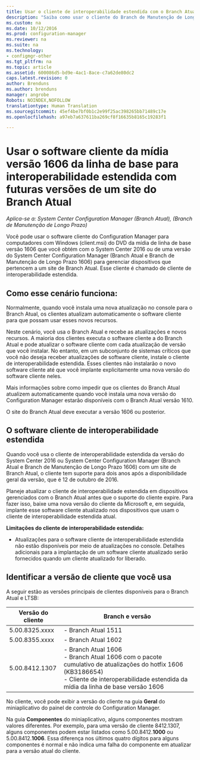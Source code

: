 ```yaml
---
title: Usar o cliente de interoperabilidade estendida com o Branch Atual | System Center Configuration Manager
description: "Saiba como usar o cliente do Branch de Manutenção de Longo Prazo do Configuration Manager com um site do Branch Atual."
ms.custom: na
ms.date: 10/12/2016
ms.prod: configuration-manager
ms.reviewer: na
ms.suite: na
ms.technology:
- configmgr-other
ms.tgt_pltfrm: na
ms.topic: article
ms.assetid: 600086d5-bd9e-4ac1-8ace-c7a62de80dc2
caps.latest.revision: 0
author: Brenduns
ms.author: brenduns
manager: angrobe
Robots: NOINDEX,NOFOLLOW
translationtype: Human Translation
ms.sourcegitcommit: 45ef4be7bf0b1c2e99f25ac398265bb71489c17e
ms.openlocfilehash: a97eb7a637611ba269cf8f16635b8165c19283f1

---
```

# <a name="use-the-client-software-from-the-version-1606-baseline-media-for-extended-interoperability-with-future-versions-of-a-current-branch-site"></a>Usar o software cliente da mídia versão 1606 da linha de base para interoperabilidade estendida com futuras versões de um site do Branch Atual

*Aplica-se a: System Center Configuration Manager (Branch Atual), (Branch de Manutenção de Longo Prazo)*  

Você pode usar o software cliente do Configuration Manager para computadores com Windows (client.msi) do DVD da mídia de linha de base versão 1606 que você obtém com o System Center 2016 ou de uma versão do System Center Configuration Manager (Branch Atual e Branch de Manutenção de Longo Prazo 1606) para gerenciar dispositivos que pertencem a um site de Branch Atual. Esse cliente é chamado de cliente de interoperabilidade estendida.

## <a name="how-this-scenario-works"></a>Como esse cenário funciona:
Normalmente, quando você instala uma nova atualização no console para o Branch Atual, os clientes atualizam automaticamente o software cliente para que possam usar esses novos recursos.

Neste cenário, você usa o Branch Atual e recebe as atualizações e novos recursos. A maioria dos clientes executa o software cliente a do Branch Atual e pode atualizar o software cliente com cada atualização de versão que você instalar. No entanto, em um subconjunto de sistemas críticos que você não deseja receber atualizações de software cliente, instale o cliente de interoperabilidade estendida. Esses clientes não instalarão o novo software cliente até que você implante explicitamente uma nova versão do software cliente neles.

Mais informações sobre como impedir que os clientes do Branch Atual atualizem automaticamente quando você instala uma nova versão do Configuration Manager estarão disponíveis com o Branch Atual versão 1610.

O site do Branch Atual deve executar a versão 1606 ou posterior.

## <a name="the-extended-interoperability-client-software"></a>O software cliente de interoperabilidade estendida
Quando você usa o cliente de interoperabilidade estendida da versão do System Center 2016 ou System Center Configuration Manager (Branch Atual e Branch de Manutenção de Longo Prazo 1606) com um site de Branch Atual, o cliente tem suporte para dois anos após a disponibilidade geral da versão, que é 12 de outubro de 2016.

Planeje atualizar o cliente de interoperabilidade estendida em dispositivos gerenciados com o Branch Atual antes que o suporte do cliente expire. Para fazer isso, baixe uma nova versão do cliente da Microsoft e, em seguida, implante esse software cliente atualizado nos dispositivos que usam o cliente de interoperabilidade estendida atual.

**Limitações do cliente de interoperabilidade estendida:**
-   Atualizações para o software cliente de interoperabilidade estendida não estão disponíveis por meio de atualizações no console. Detalhes adicionais para a implantação de um software cliente atualizado serão fornecidos quando um cliente atualizado for liberado.

## <a name="identify-the-client-version-you-use"></a>Identificar a versão de cliente que você usa
A seguir estão as versões principais de clientes disponíveis para o Branch Atual e LTSB:

|Versão do cliente|Branch e versão |  
|----------------|---------------------|
|5.00.8325.xxxx |   - Branch Atual 1511|
|5.00.8355.xxxx |- Branch Atual 1602|
|5.00.8412.1307 |- Branch Atual 1606 </br> - Branch Atual 1606 com o pacote cumulativo de atualizações do hotfix 1606 (KB3186654)</br>- Cliente de interoperabilidade estendida da mídia da linha de base versão 1606|  

No cliente, você pode exibir a versão do cliente na guia **Geral** do miniaplicativo do painel de controle do Configuration Manager.

Na guia **Componentes** do miniaplicativo, alguns componentes mostram valores diferentes. Por exemplo, para uma versão de cliente 8412.1307, alguns componentes podem estar listados como 5.00.8412.**1000** ou 5.00.8412.**1006**.  Essa diferença nos últimos quatro dígitos para alguns componentes é normal e não indica uma falha do componente em atualizar para a versão atual do cliente.



<!--HONumber=Nov16_HO1-->


